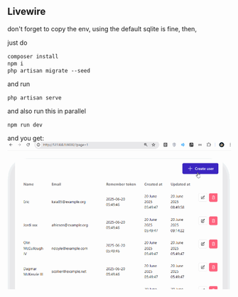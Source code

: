 ## Livewire

don't forget to copy the env, using the default sqlite is fine,
then,

just do

```
composer install
npm i
php artisan migrate --seed
```

and run

```
php artisan serve
```

and also run this in parallel

```
npm run dev
```

and you get:
![livewiredemo](public/livewire.gif)
